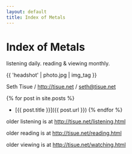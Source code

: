 ```yaml
---
layout: default
title: Index of Metals
---
```


# Index of Metals

listening daily. reading & viewing monthly.

{{ 'headshot' | photo.jpg | img_tag }}

Seth Tisue / <http://tisue.net> / <seth@tisue.net>

{% for post in site.posts %}
* [{{ post.title }}]({{ post.url }})
{% endfor %}

older listening is at <http://tisue.net/listening.html>

older reading is at <http://tisue.net/reading.html>

older viewing is at <http://tisue.net/watching.html>
